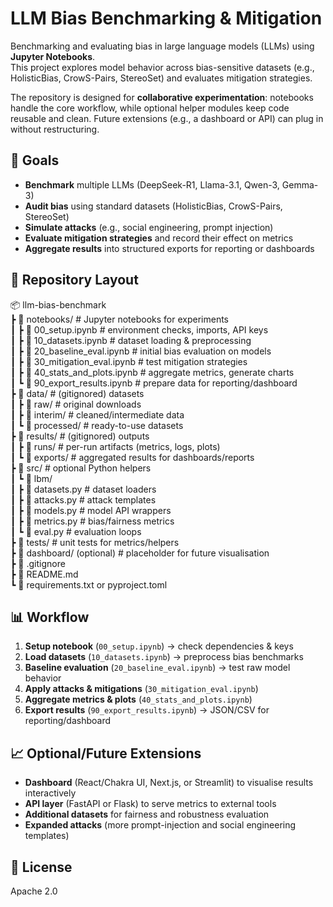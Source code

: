 # LLM Bias Benchmarking & Mitigation

Benchmarking and evaluating bias in large language models (LLMs) using **Jupyter Notebooks**.  
This project explores model behavior across bias-sensitive datasets (e.g., HolisticBias, CrowS-Pairs, StereoSet) and evaluates mitigation strategies.  

The repository is designed for **collaborative experimentation**: notebooks handle the core workflow, while optional helper modules keep code reusable and clean. Future extensions (e.g., a dashboard or API) can plug in without restructuring.

## 🚀 Goals

- **Benchmark** multiple LLMs (DeepSeek-R1, Llama-3.1, Qwen-3, Gemma-3)  
- **Audit bias** using standard datasets (HolisticBias, CrowS-Pairs, StereoSet)  
- **Simulate attacks** (e.g., social engineering, prompt injection)  
- **Evaluate mitigation strategies** and record their effect on metrics  
- **Aggregate results** into structured exports for reporting or dashboards  

## 📂 Repository Layout

📦 llm-bias-benchmark  
 ┣ 📒 notebooks/               # Jupyter notebooks for experiments  
 ┃ ┣ 📘 00_setup.ipynb         # environment checks, imports, API keys  
 ┃ ┣ 📘 10_datasets.ipynb      # dataset loading & preprocessing  
 ┃ ┣ 📘 20_baseline_eval.ipynb # initial bias evaluation on models  
 ┃ ┣ 📘 30_mitigation_eval.ipynb # test mitigation strategies  
 ┃ ┣ 📘 40_stats_and_plots.ipynb # aggregate metrics, generate charts  
 ┃ ┗ 📘 90_export_results.ipynb  # prepare data for reporting/dashboard  
 ┣ 📂 data/                    # (gitignored) datasets  
 ┃ ┣ 📂 raw/                   # original downloads  
 ┃ ┣ 📂 interim/               # cleaned/intermediate data  
 ┃ ┗ 📂 processed/             # ready-to-use datasets  
 ┣ 📂 results/                 # (gitignored) outputs  
 ┃ ┣ 📂 runs/                  # per-run artifacts (metrics, logs, plots)  
 ┃ ┗ 📂 exports/               # aggregated results for dashboards/reports  
 ┣ 📂 src/                     # optional Python helpers  
 ┃ ┗ 📂 lbm/  
 ┃   ┣ 📄 datasets.py          # dataset loaders  
 ┃   ┣ 📄 attacks.py           # attack templates  
 ┃   ┣ 📄 models.py            # model API wrappers  
 ┃   ┣ 📄 metrics.py           # bias/fairness metrics  
 ┃   ┗ 📄 eval.py              # evaluation loops  
 ┣ 📂 tests/                   # unit tests for metrics/helpers  
 ┣ 📂 dashboard/ (optional)    # placeholder for future visualisation  
 ┣ 📄 .gitignore  
 ┣ 📄 README.md  
 ┗ 📄 requirements.txt or pyproject.toml  

## 📊 Workflow

1. **Setup notebook** (`00_setup.ipynb`) → check dependencies & keys  
2. **Load datasets** (`10_datasets.ipynb`) → preprocess bias benchmarks  
3. **Baseline evaluation** (`20_baseline_eval.ipynb`) → test raw model behavior  
4. **Apply attacks & mitigations** (`30_mitigation_eval.ipynb`)  
5. **Aggregate metrics & plots** (`40_stats_and_plots.ipynb`)  
6. **Export results** (`90_export_results.ipynb`) → JSON/CSV for reporting/dashboard  

## 📈 Optional/Future Extensions

- **Dashboard** (React/Chakra UI, Next.js, or Streamlit) to visualise results interactively  
- **API layer** (FastAPI or Flask) to serve metrics to external tools  
- **Additional datasets** for fairness and robustness evaluation  
- **Expanded attacks** (more prompt-injection and social engineering templates)  

## 📝 License
Apache 2.0
